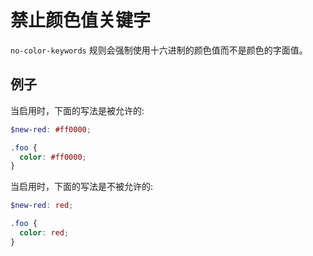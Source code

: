 # 禁止颜色值关键字

`no-color-keywords` 规则会强制使用十六进制的颜色值而不是颜色的字面值。

## 例子

当启用时，下面的写法是被允许的:

```scss
$new-red: #ff0000;

.foo {
  color: #ff0000;
}

```

当启用时，下面的写法是不被允许的:

```scss
$new-red: red;

.foo {
  color: red;
}
```
